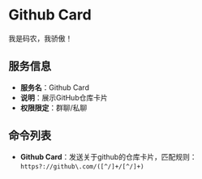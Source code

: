 # Github Card
我是码农，我骄傲！

## 服务信息
- **服务名**：Github Card
- **说明**：展示GitHub仓库卡片
- **权限限定**：群聊/私聊

## 命令列表
- **Github Card**：发送关于github的仓库卡片，匹配规则：`https?://github\.com/([^/]+/[^/]+)`